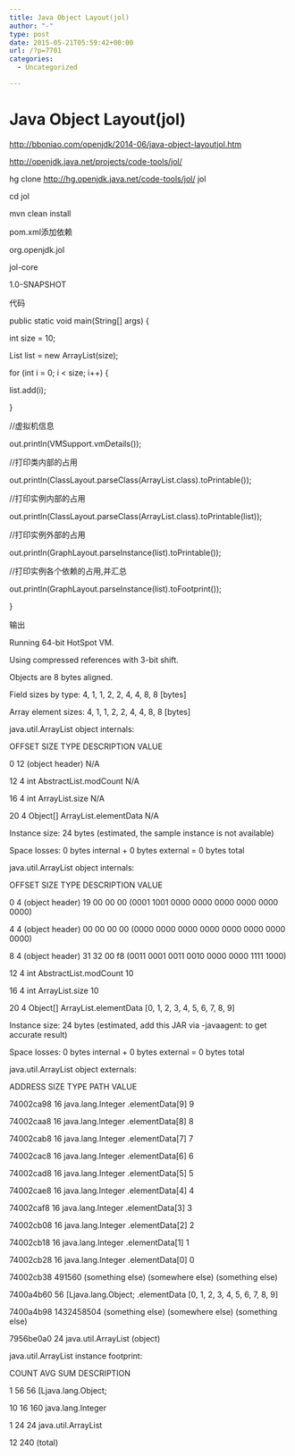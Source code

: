 ```yaml
---
title: Java Object Layout(jol)
author: "-"
type: post
date: 2015-05-21T05:59:42+00:00
url: /?p=7701
categories:
  - Uncategorized

---
```

# Java Object Layout(jol)
http://bboniao.com/openjdk/2014-06/java-object-layoutjol.htm
  
http://openjdk.java.net/projects/code-tools/jol/

hg clone http://hg.openjdk.java.net/code-tools/jol/ jol
  
cd jol
  
mvn clean install
  
pom.xml添加依赖

<dependency>
      
<groupId>org.openjdk.jol</groupId>
      
jol-core</artifactId>
      
<version>1.0-SNAPSHOT</version>
  
</dependency>
  
代码

public static void main(String[] args) {
          
int size = 10;
          
List<Integer> list = new ArrayList<Integer>(size);
          
for (int i = 0; i < size; i++) {
              
list.add(i);
          
}
          
//虚拟机信息
          
out.println(VMSupport.vmDetails());
          
//打印类内部的占用
          
out.println(ClassLayout.parseClass(ArrayList.class).toPrintable());
          
//打印实例内部的占用
          
out.println(ClassLayout.parseClass(ArrayList.class).toPrintable(list));
          
//打印实例外部的占用
          
out.println(GraphLayout.parseInstance(list).toPrintable());
          
//打印实例各个依赖的占用,并汇总
          
out.println(GraphLayout.parseInstance(list).toFootprint());
      
}
  
输出

Running 64-bit HotSpot VM.
  
Using compressed references with 3-bit shift.
  
Objects are 8 bytes aligned.
  
Field sizes by type: 4, 1, 1, 2, 2, 4, 4, 8, 8 [bytes]
  
Array element sizes: 4, 1, 1, 2, 2, 4, 4, 8, 8 [bytes]

java.util.ArrayList object internals:
   
OFFSET SIZE TYPE DESCRIPTION VALUE
        
0 12 (object header) N/A
       
12 4 int AbstractList.modCount N/A
       
16 4 int ArrayList.size N/A
       
20 4 Object[] ArrayList.elementData N/A
  
Instance size: 24 bytes (estimated, the sample instance is not available)
  
Space losses: 0 bytes internal + 0 bytes external = 0 bytes total

java.util.ArrayList object internals:
   
OFFSET SIZE TYPE DESCRIPTION VALUE
        
0 4 (object header) 19 00 00 00 (0001 1001 0000 0000 0000 0000 0000 0000)
        
4 4 (object header) 00 00 00 00 (0000 0000 0000 0000 0000 0000 0000 0000)
        
8 4 (object header) 31 32 00 f8 (0011 0001 0011 0010 0000 0000 1111 1000)
       
12 4 int AbstractList.modCount 10
       
16 4 int ArrayList.size 10
       
20 4 Object[] ArrayList.elementData [0, 1, 2, 3, 4, 5, 6, 7, 8, 9]
  
Instance size: 24 bytes (estimated, add this JAR via -javaagent: to get accurate result)
  
Space losses: 0 bytes internal + 0 bytes external = 0 bytes total

java.util.ArrayList object externals:
            
ADDRESS SIZE TYPE PATH VALUE
          
74002ca98 16 java.lang.Integer .elementData[9] 9
          
74002caa8 16 java.lang.Integer .elementData[8] 8
          
74002cab8 16 java.lang.Integer .elementData[7] 7
          
74002cac8 16 java.lang.Integer .elementData[6] 6
          
74002cad8 16 java.lang.Integer .elementData[5] 5
          
74002cae8 16 java.lang.Integer .elementData[4] 4
          
74002caf8 16 java.lang.Integer .elementData[3] 3
          
74002cb08 16 java.lang.Integer .elementData[2] 2
          
74002cb18 16 java.lang.Integer .elementData[1] 1
          
74002cb28 16 java.lang.Integer .elementData[0] 0
          
74002cb38 491560 (something else) (somewhere else) (something else)
          
7400a4b60 56 [Ljava.lang.Object; .elementData [0, 1, 2, 3, 4, 5, 6, 7, 8, 9]
          
7400a4b98 1432458504 (something else) (somewhere else) (something else)
          
7956be0a0 24 java.util.ArrayList (object)

java.util.ArrayList instance footprint:
   
COUNT AVG SUM DESCRIPTION
       
1 56 56 [Ljava.lang.Object;
      
10 16 160 java.lang.Integer
       
1 24 24 java.util.ArrayList
      
12 240 (total)